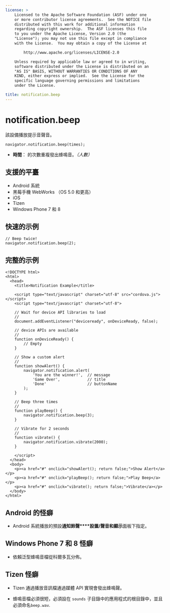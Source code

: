```yaml
---
license: >
    Licensed to the Apache Software Foundation (ASF) under one
    or more contributor license agreements.  See the NOTICE file
    distributed with this work for additional information
    regarding copyright ownership.  The ASF licenses this file
    to you under the Apache License, Version 2.0 (the
    "License"); you may not use this file except in compliance
    with the License.  You may obtain a copy of the License at

        http://www.apache.org/licenses/LICENSE-2.0

    Unless required by applicable law or agreed to in writing,
    software distributed under the License is distributed on an
    "AS IS" BASIS, WITHOUT WARRANTIES OR CONDITIONS OF ANY
    KIND, either express or implied.  See the License for the
    specific language governing permissions and limitations
    under the License.

title: notification.beep
---
```


# notification.beep

該設備播放提示音聲音。

    navigator.notification.beep(times);
    

*   **時間**： 的次數重複發出蜂鳴音。*（人數）*

## 支援的平臺

*   Android 系統
*   黑莓手機 WebWorks （OS 5.0 和更高）
*   iOS
*   Tizen
*   Windows Phone 7 和 8

## 快速的示例

    // Beep twice!
    navigator.notification.beep(2);
    

## 完整的示例

    <!DOCTYPE html>
    <html>
      <head>
        <title>Notification Example</title>
    
        <script type="text/javascript" charset="utf-8" src="cordova.js"></script>
        <script type="text/javascript" charset="utf-8">
    
        // Wait for device API libraries to load
        //
        document.addEventListener("deviceready", onDeviceReady, false);
    
        // device APIs are available
        //
        function onDeviceReady() {
            // Empty
        }
    
        // Show a custom alert
        //
        function showAlert() {
            navigator.notification.alert(
                'You are the winner!',  // message
                'Game Over',            // title
                'Done'                  // buttonName
            );
        }
    
        // Beep three times
        //
        function playBeep() {
            navigator.notification.beep(3);
        }
    
        // Vibrate for 2 seconds
        //
        function vibrate() {
            navigator.notification.vibrate(2000);
        }
    
        </script>
      </head>
      <body>
        <p><a href="#" onclick="showAlert(); return false;">Show Alert</a></p>
        <p><a href="#" onclick="playBeep(); return false;">Play Beep</a></p>
        <p><a href="#" onclick="vibrate(); return false;">Vibrate</a></p>
      </body>
    </html>
    

## Android 的怪癖

*   Android 系統播放的預設**通知鈴聲****設置/聲音和顯示**面板下指定。

## Windows Phone 7 和 8 怪癖

*   依賴泛型蜂鳴音檔從科爾多瓦分佈。

## Tizen 怪癖

*   Tizen 通過播放音訊檔通過媒體 API 實現會發出蜂鳴聲。

*   蜂鳴音檔必須很短，必須設在 `sounds` 子目錄中的應用程式的根目錄中，並且必須命名`beep.wav`.